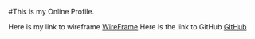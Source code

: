 #This is my Online Profile. 

Here is my link to wireframe
[WireFrame](https://www.figma.com/file/EyCjUcsUOvJ4PJ1QvbjisO/Online-Profile?type=design&t=gFR4QGdrgsjbWY8a-6)
Here is the link to GitHub
[GitHub](https://github.com/AllenSawyer/AllenSawyer.github.io)